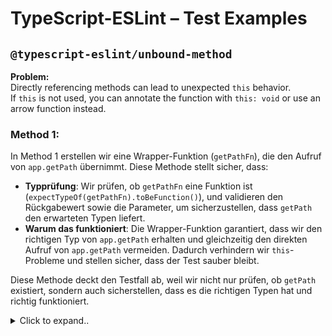 # TypeScript-ESLint – Test Examples

## `@typescript-eslint/unbound-method`
**Problem:**  
Directly referencing methods can lead to unexpected `this` behavior.  
If `this` is not used, you can annotate the function with `this: void` or use an arrow function instead.

### Method 1:
In Method 1 erstellen wir eine Wrapper-Funktion (`getPathFn`), die den Aufruf von `app.getPath` übernimmt. Diese Methode stellt sicher, dass:

- **Typprüfung**: Wir prüfen, ob `getPathFn` eine Funktion ist (`expectTypeOf(getPathFn).toBeFunction()`), und validieren den Rückgabewert sowie die Parameter, um sicherzustellen, dass `getPath` den erwarteten Typen liefert.
- **Warum das funktioniert**: Die Wrapper-Funktion garantiert, dass wir den richtigen Typ von `app.getPath` erhalten und gleichzeitig den direkten Aufruf von `app.getPath` vermeiden. Dadurch verhindern wir `this`-Probleme und stellen sicher, dass der Test sauber bleibt.

Diese Methode deckt den Testfall ab, weil wir nicht nur prüfen, ob `getPath` existiert, sondern auch sicherstellen, dass es die richtigen Typen hat und richtig funktioniert.


<details><summary>Click to expand..</summary>

```typescript
// ❌ Error: Directly referencing the method may cause `this` issues
 it('should have correctly typed app.getPath', () => {
     // Check if app.getPath is a function
     expectTypeOf(app.getPath).toBeFunction()
     
     // Check the return type of app.getPath
     expectTypeOf(app.getPath('home')).toBeString()
     
     // Check parameter type - using arrow function to avoid unbound method warning
     const getPathFn = (path: string) => app.getPath(path)
     expectTypeOf(getPathFn).parameter(0).toExtend<string>()
})
```

### ✅ Correct Solution:
```typescript
it('should have correctly typed app.getPath', () => {
// Avoid direct method reference to prevent ESLint warning
const getPathFn = (path: Parameters<typeof app.getPath>[0]): string => app.getPath(path)
      
// Prüfen, ob getPath eine Funktion ist
expectTypeOf(getPathFn).toBeFunction()

// Rückgabewert überprüfen
expectTypeOf(getPathFn('home')).toBeString()

// Parameter-Typ überprüfen
expectTypeOf(getPathFn).parameter(0).toBeString()
});
```

🔹 **Why?**  
- Arrow functions retain the `this` context.  
- Prevents unintended scoping issues.  
- Complies with the ESLint rule `@typescript-eslint/unbound-method`.

</details>
